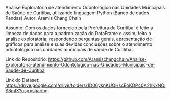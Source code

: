 Análise Exploratória de atendimento Odontológico nas Unidades Municipais de Saúde de Curitiba, utilizando linguagem Python (Banco de dados Pandas)
Autor:
Aramis Chang Chain

Assunto:
Com os dados fornecido pela Prefeitura de Curitiba, é feito a limpeza de dados para a padronização do DataFrame e assim, feito a análise exploratória, respondendo perguntas gerais, apresentação de gráficos para análise e suas devidas conclusões sobre o atendimento odontológico nas unidades municipais de saúde de Curitiba.

Link do Repositório:
https://github.com/Aramischangchain/Analise-Exploratoria-atendimento-Odontologico-nas-Unidades-Municipais-de-Saude-de-Curitiba

Link do Dataset:
https://drive.google.com/drive/folders/1D06yknKUOHscEoKOP40A2hKxNQlS8mIX?usp=sharing
